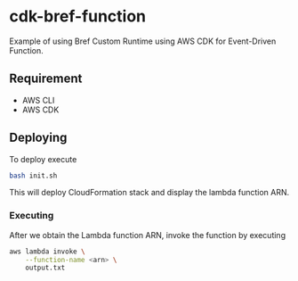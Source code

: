 # cdk-bref-function
Example of using Bref Custom Runtime using AWS CDK for Event-Driven Function.

## Requirement

- AWS CLI
- AWS CDK

## Deploying

To deploy execute

```bash
bash init.sh
```

This will deploy CloudFormation stack and display the lambda function ARN.

### Executing

After we obtain the Lambda function ARN, invoke the function by executing

```bash
aws lambda invoke \
    --function-name <arn> \
    output.txt
```